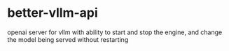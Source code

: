 # better-vllm-api
openai server for vllm with ability to start and stop the engine, and change the model being served without restarting
